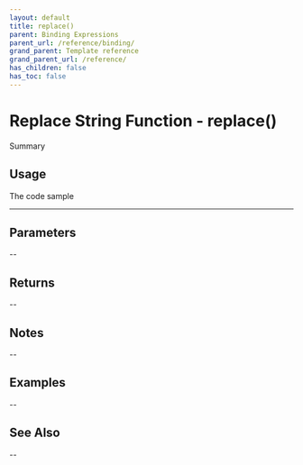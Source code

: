 ```yaml
---
layout: default
title: replace()
parent: Binding Expressions
parent_url: /reference/binding/
grand_parent: Template reference
grand_parent_url: /reference/
has_children: false
has_toc: false
---
```


# Replace String Function - replace()

Summary

## Usage

 The code sample

---

## Parameters

--

## Returns 

--

## Notes


-- 

## Examples


--


## See Also


--

